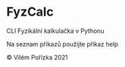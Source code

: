 # FyzCalc
CLI Fyzikální kalkulačka v Pythonu

Na seznam příkazů použijte příkaz help

© Vilém Pořízka 2021
